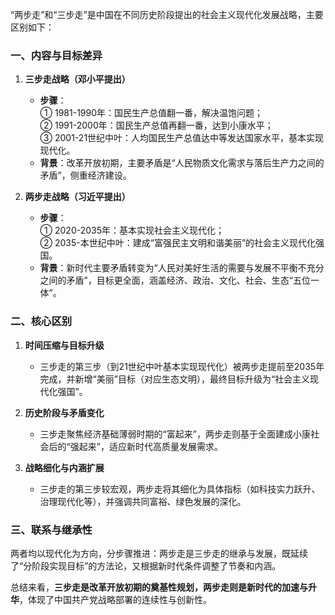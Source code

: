 
“两步走”和“三步走”是中国在不同历史阶段提出的社会主义现代化发展战略，主要区别如下：

### 一、**内容与目标差异**
1. **三步走战略（邓小平提出）**  
   - **步骤**：  
     ① 1981-1990年：国民生产总值翻一番，解决温饱问题；  
     ② 1991-2000年：国民生产总值再翻一番，达到小康水平；  
     ③ 2001-21世纪中叶：人均国民生产总值达中等发达国家水平，基本实现现代化。  
   - **背景**：改革开放初期，主要矛盾是“人民物质文化需求与落后生产力之间的矛盾”，侧重经济建设。

2. **两步走战略（习近平提出）**  
   - **步骤**：  
     ① 2020-2035年：基本实现社会主义现代化；  
     ② 2035-本世纪中叶：建成“富强民主文明和谐美丽”的社会主义现代化强国。  
   - **背景**：新时代主要矛盾转变为“人民对美好生活的需要与发展不平衡不充分之间的矛盾”，目标更全面，涵盖经济、政治、文化、社会、生态“五位一体”。

### 二、**核心区别**
1. **时间压缩与目标升级**  
   - 三步走的第三步（到21世纪中叶基本实现现代化）被两步走提前至2035年完成，并新增“美丽”目标（对应生态文明），最终目标升级为“社会主义现代化强国”。

2. **历史阶段与矛盾变化**  
   - 三步走聚焦经济基础薄弱时期的“富起来”，两步走则基于全面建成小康社会后的“强起来”，适应新时代高质量发展需求。

3. **战略细化与内涵扩展**  
   - 三步走的第三步较宏观，两步走将其细化为具体指标（如科技实力跃升、治理现代化等），并强调共同富裕、绿色发展的深化。

### 三、**联系与继承性**  
两者均以现代化为方向，分步骤推进：两步走是三步走的继承与发展，既延续了“分阶段实现目标”的方法论，又根据新时代条件调整了节奏和内涵。

总结来看，**三步走是改革开放初期的奠基性规划，两步走则是新时代的加速与升华**，体现了中国共产党战略部署的连续性与创新性。